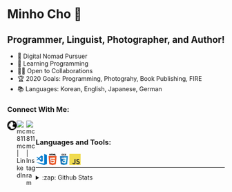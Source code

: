 # Minho Cho 🥭

## Programmer, Linguist, Photographer, and Author!
- 🌴 Digital Nomad Pursuer 
- 🚀 Learning Programming 
- 👊🏼 Open to Collaborations
- 🏆 2020 Goals: Programming, Photograhy, Book Publishing, FIRE
- 📚 Languages: Korean, English, Japanese, German

### Connect With Me:

[<img align="left" alt="minhocho.com" width="22px" src="https://raw.githubusercontent.com/iconic/open-iconic/master/svg/globe.svg" />][website]
[<img align="left" alt="mc811mc | LinkedIn" width="22px" src="https://cdn.jsdelivr.net/npm/simple-icons@v3/icons/linkedin.svg" />][linkedin]
[<img align="left" alt="mc811mc | Instagram" width="22px" src="https://cdn.jsdelivr.net/npm/simple-icons@v3/icons/instagram.svg" />][instagram]

<br />

### Languages and Tools:

<img align="left" alt="Visual Studio Code" width="26px" src="https://raw.githubusercontent.com/github/explore/80688e429a7d4ef2fca1e82350fe8e3517d3494d/topics/visual-studio-code/visual-studio-code.png" />
<img align="left" alt="HTML5" width="26px" src="https://raw.githubusercontent.com/github/explore/80688e429a7d4ef2fca1e82350fe8e3517d3494d/topics/html/html.png" />
<img align="left" alt="CSS3" width="26px" src="https://raw.githubusercontent.com/github/explore/80688e429a7d4ef2fca1e82350fe8e3517d3494d/topics/css/css.png" />
<img align="left" alt="JavaScript" width="26px" src="https://raw.githubusercontent.com/github/explore/80688e429a7d4ef2fca1e82350fe8e3517d3494d/topics/javascript/javascript.png" />

<br />

---

<details>
  <summary>:zap: Github Stats</summary>

  <img align="left" alt="mc811mc's Github Stats" src="https://github-readme-stats.codestackr.vercel.app/api?username=mc811mc&show_icons=true&hide_border=true" />

</details>

[website]: https://minhocho.com
[instagram]: https://www.instagram.com/minoooo.jpg/
[linkedin]: https://www.linkedin.com/in/minhocho4/
